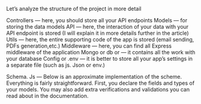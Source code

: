  Let’s analyze the structure of the project in more detail

Controllers — here, you should store all your API endpoints
Models — for storing the data models
API — here, the interaction of your data with your API endpoint is stored (I will explain it in more details further in the article)
Utils — here, the entire supporting code of the app is stored (email sending, PDFs generation,etc.)
Middleware — here, you can find all Express middleware of the application
Mongo or db or <yourDatabaseName> — it contains all the work with your database
Сonfig or .env — it is better to store all your app’s settings in a separate file (such as js. Json or env.)


Schema. Js — Below is an approximate implementation of the scheme. Everything is fairly straightforward. First, you declare the fields and types of your models. You may also add extra verifications and validations you can read about in the documentation.

